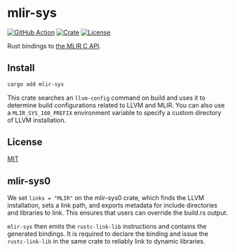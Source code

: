 # mlir-sys

[![GitHub Action](https://img.shields.io/github/actions/workflow/status/femtomc/mlir-sys/test.yaml?style=flat-square)](https://github.com/femtomc/mlir-sys/actions)
[![Crate](https://img.shields.io/crates/v/mlir-sys.svg?style=flat-square)](https://crates.io/crates/mlir-sys)
[![License](https://img.shields.io/github/license/femtomc/mlir-sys.svg?style=flat-square)](LICENSE)

Rust bindings to [the MLIR C API](https://mlir.llvm.org/docs/CAPI/).

## Install

```sh
cargo add mlir-sys
```

This crate searches an `llvm-config` command on build and uses it to determine build configurations related to LLVM and MLIR. You can also use a `MLIR_SYS_160_PREFIX` environment variable to specify a custom directory of LLVM installation.

## License

[MIT](LICENSE)

## mlir-sys0

We set `links = "MLIR"` on the mlir-sys0 crate, which finds the LLVM
installation, sets a link path, and exports metadata for include directories and
libraries to link. This ensures that users can override the build.rs output.

`mlir-sys` then emits the `rustc-link-lib` instructions and contains the
generated bindings. It is required to declare the binding and issue the
`rustc-link-lib` in the same crate to reliably link to dynamic libraries.
